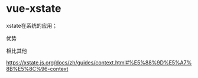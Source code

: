 # vue-xstate

xstate在系统的应用；

优势

相比其他

https://xstate.js.org/docs/zh/guides/context.html#%E5%88%9D%E5%A7%8B%E5%8C%96-context
